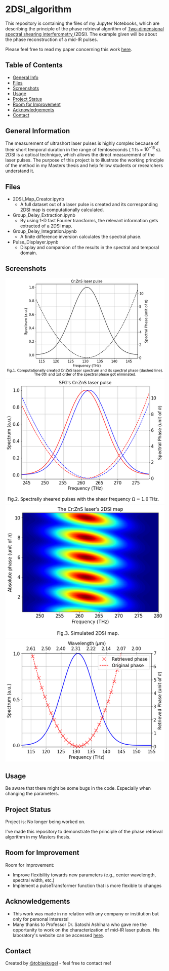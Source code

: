# 2DSI_algorithm
This repository is containing the files of my Jupyter Notebooks, which are describing the principle of the phase retrieval algorithm of <a href="https://opg.optica.org/ol/abstract.cfm?uri=ol-31-13-2063">Two-dimensional spectral shearing interferometry </a> (2DSI). The example given will be about the phase reconstruction of a mid-IR pulses.

Please feel free to read my paper concerning this work <a href="https://opg.optica.org/ao/abstract.cfm?uri=ao-61-4-1076">here</a>.
## Table of Contents
* [General Info](#general-information)
* [Files](#technologies-used)
* [Screenshots](#screenshots)
* [Usage](#usage)
* [Project Status](#project-status)
* [Room for Improvement](#room-for-improvement)
* [Acknowledgements](#acknowledgements)
* [Contact](#contact)
<!-- * [License](#license) -->


## General Information
The measurement of ultrashort laser pulses is highly complex because of their short temporal duration in the range of femtoseconds ( $1$ fs = $10^{-15}$ s). 2DSI is a optical technique, which allows the direct measurement of the laser pulses.
The purpose of this project is to illustrate the working principle of the method in my Masters thesis and help fellow students or researchers understand it.

## Files
* 2DSI_Map_Creator.ipynb
    * A full dataset out of a laser pulse is created and its corresponding 2DSI map is computationally calculated.
* Group_Delay_Extraction.ipynb
    * By using 1-D fast Fourier transforms, the relevant information gets extracted of a 2DSI map.
* Group_Delay_Integration.ipynb
    * A finite difference inversion calculates the spectral phase.
* Pulse_Displayer.ipynb
    * Display and comparsion of the results in the spectral and temporal domain.


## Screenshots
![Example screenshot](./Screenshots/CrZnSlaserpulse_1.png)
![Example screenshot](./Screenshots/SpectrallyShearedPulses_1.png)
![Example screenshot](./Screenshots/2DSImap_1.png)
![Example screenshot](./Screenshots/PhaseRetrievalResult_1.png)

## Usage
Be aware that there might be some bugs in the code. Especially when changing the parameters.

## Project Status
Project is: No longer being worked on.

I've made this repository to demonstrate the principle of the phase retrieval algorithm in my Masters thesis.


## Room for Improvement
Room for improvement:
- Improve flexibility towards new parameters (e.g., center wavelength, spectral width, etc.)
- Implement a pulseTransformer function that is more flexible to changes


## Acknowledgements
- This work was made in no relation with any company or institution but only for personal interests!
- Many thanks to Professor Dr. Satoshi Ashihara who gave me the opportunity to work on the characterization of mid-IR laser pulses. His laboratory's website can be accessed <a href="http://www.ashihara.iis.u-tokyo.ac.jp/wordpress/">here</a>.

## Contact
Created by [@tobiaskugel](https://www.tobiaskugel.com/) - feel free to contact me!